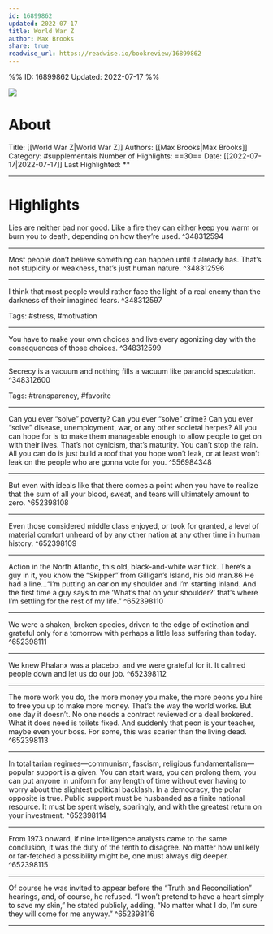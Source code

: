 ```yaml
---
id: 16899862
updated: 2022-07-17
title: World War Z
author: Max Brooks
share: true
readwise_url: https://readwise.io/bookreview/16899862
---
```


%%
ID: 16899862
Updated: 2022-07-17
%%

![]( https://images-na.ssl-images-amazon.com/images/I/51QTf-0eQWL._SL500_.jpg)

# About
Title: [[World War Z|World War Z]]
Authors: [[Max Brooks|Max Brooks]]
Category: #supplementals
Number of Highlights: ==30==
Date: [[2022-07-17|2022-07-17]]
Last Highlighted: **

---

# Highlights

Lies are neither bad nor good. Like a fire they can either keep you warm or burn you to death, depending on how they’re used. ^348312594

---
Most people don’t believe something can happen until it already has. That’s not stupidity or weakness, that’s just human nature. ^348312596

---
I think that most people would rather face the light of a real enemy than the darkness of their imagined fears. ^348312597

Tags: #stress, #motivation

---
You have to make your own choices and live every agonizing day with the consequences of those choices. ^348312599

---
Secrecy is a vacuum and nothing fills a vacuum like paranoid speculation. ^348312600

Tags: #transparency, #favorite

---
Can you ever “solve” poverty? Can you ever “solve” crime? Can you ever “solve” disease, unemployment, war, or any other societal herpes? All you can hope for is to make them manageable enough to allow people to get on with their lives. That’s not cynicism, that’s maturity. You can’t stop the rain. All you can do is just build a roof that you hope won’t leak, or at least won’t leak on the people who are gonna vote for you. ^556984348

---
But even with ideals like that there comes a point when you have to realize that the sum of all your blood, sweat, and tears will ultimately amount to zero. ^652398108

---
Even those considered middle class enjoyed, or took for granted, a level of material comfort unheard of by any other nation at any other time in human history. ^652398109

---
Action in the North Atlantic, this old, black-and-white war flick. There’s a guy in it, you know the “Skipper” from Gilligan’s Island, his old man.86 He had a line…“I’m putting an oar on my shoulder and I’m starting inland. And the first time a guy says to me ‘What’s that on your shoulder?’ that’s where I’m settling for the rest of my life.” ^652398110

---
We were a shaken, broken species, driven to the edge of extinction and grateful only for a tomorrow with perhaps a little less suffering than today. ^652398111

---
We knew Phalanx was a placebo, and we were grateful for it. It calmed people down and let us do our job. ^652398112

---
The more work you do, the more money you make, the more peons you hire to free you up to make more money. That’s the way the world works. But one day it doesn’t. No one needs a contract reviewed or a deal brokered. What it does need is toilets fixed. And suddenly that peon is your teacher, maybe even your boss. For some, this was scarier than the living dead. ^652398113

---
In totalitarian regimes—communism, fascism, religious fundamentalism—popular support is a given. You can start wars, you can prolong them, you can put anyone in uniform for any length of time without ever having to worry about the slightest political backlash. In a democracy, the polar opposite is true. Public support must be husbanded as a finite national resource. It must be spent wisely, sparingly, and with the greatest return on your investment. ^652398114

---
From 1973 onward, if nine intelligence analysts came to the same conclusion, it was the duty of the tenth to disagree. No matter how unlikely or far-fetched a possibility might be, one must always dig deeper. ^652398115

---
Of course he was invited to appear before the “Truth and Reconciliation” hearings, and, of course, he refused. “I won’t pretend to have a heart simply to save my skin,” he stated publicly, adding, “No matter what I do, I’m sure they will come for me anyway.” ^652398116

---